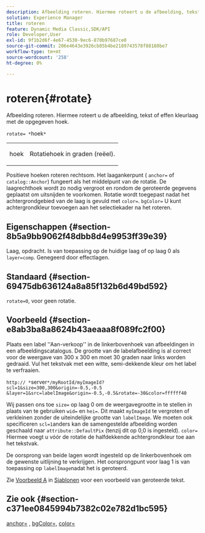 ```yaml
---
description: Afbeelding roteren. Hiermee roteert u de afbeelding, tekst of effen kleurlaag met de opgegeven hoek.
solution: Experience Manager
title: roteren
feature: Dynamic Media Classic,SDK/API
role: Developer,User
exl-id: 9f1b2d6f-4e67-4530-9ec6-870b97687ce0
source-git-commit: 206e4643e3926cb85b4be2189743578f88180be7
workflow-type: tm+mt
source-wordcount: '258'
ht-degree: 0%

---
```


# roteren{#rotate}

Afbeelding roteren. Hiermee roteert u de afbeelding, tekst of effen kleurlaag met de opgegeven hoek.

`rotate= *`hoek`*`

<table id="simpletable_5531ED4C2099411DB404657E12B05314"> 
 <tr class="strow"> 
  <td class="stentry"> <p><span class="varname"> hoek</span> </p> </td> 
  <td class="stentry"> <p>Rotatiehoek in graden (reëel). </p></td> 
 </tr> 
</table>

Positieve hoeken roteren rechtsom. Het laagankerpunt ( `anchor=` of `catalog::Anchor`) fungeert als het middelpunt van de rotatie. De laagrechthoek wordt zo nodig vergroot en rondom de geroteerde gegevens geplaatst om uitsnijden te voorkomen. Rotatie wordt toegepast nadat het achtergrondgebied van de laag is gevuld met `color=`. `bgColor=` U kunt achtergrondkleur toevoegen aan het selectiekader na het roteren.

## Eigenschappen {#section-8b5a9bb9062f48dbb8d4e9953ff39e39}

Laag, opdracht. Is van toepassing op de huidige laag of op laag 0 als `layer=comp`. Genegeerd door effectlagen.

## Standaard {#section-69475db636124a8a85f132b6d49bd592}

`rotate=0`, voor geen rotatie.

## Voorbeeld {#section-e8ab3ba8a8624b43aeaaa8f089fc2f00}

Plaats een label &#39;&#39;Aan-verkoop&#39;&#39; in de linkerbovenhoek van afbeeldingen in een afbeeldingscatalogus. De grootte van de labelafbeelding is al correct voor de weergave van 300 x 300 en moet 30 graden naar links worden gedraaid. Vul het tekstvak met een witte, semi-dekkende kleur om het label te verfraaien.

`http:// *`server`*/myRootId/myImageId?scl=1&size=300,300&origin=-0.5,-0.5 &layer=1&src=labelImage&origin=-0.5,-0.5&rotate=-30&color=ffffff40`

Wij passen ons toe `size=` op laag 0 om de weergavegrootte in te stellen in plaats van te gebruiken `wid=` en `hei=`. Dit maakt `myImageId` te vergroten of verkleinen zonder de uiteindelijke grootte van `labelImage`. We moeten ook specificeren `scl=1`anders kan de samengestelde afbeelding worden geschaald naar `attribute::DefaultPix` (tenzij dit op 0,0 is ingesteld). `color=` Hiermee voegt u vóór de rotatie de halfdekkende achtergrondkleur toe aan het tekstvak.

De oorsprong van beide lagen wordt ingesteld op de linkerbovenhoek om de gewenste uitlijning te verkrijgen. Het oorsprongpunt voor laag 1 is van toepassing op `labelImage`nadat het is geroteerd.

Zie [Voorbeeld A](../../../../../is-api/http-ref/image-serving-api-ref/c-http-protocol-reference/c-templates/r-example-a.md#reference-c78ea82e8a1646738e764fa6685dfbac) in [Sjablonen](../../../../../is-api/http-ref/image-serving-api-ref/c-http-protocol-reference/c-templates/c-templates.md#concept-3cd2d2adae0e41b2979b9640244d4d3e) voor een voorbeeld van geroteerde tekst.

## Zie ook {#section-c371ee0845994b7382c02e782d1bc595}

[anchor=](../../../../../is-api/http-ref/image-serving-api-ref/c-http-protocol-reference/c-command-reference/r-anchor.md#reference-6661e548ab284b82828d8d94c8ddeb7c) , [bgColor=](../../../../../is-api/http-ref/image-serving-api-ref/c-http-protocol-reference/c-command-reference/r-bgcolor.md#reference-441371ba4ef54fe781887c5ae448f6ab), [color=](/help/aem-is-ir-api/is-api/http-ref/image-serving-api-ref/c-http-protocol-reference/c-data-types/r-is-http-color.md)
